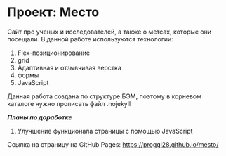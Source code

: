 # Проект: Место

Сайт про ученых и исследователей, а также о метсах, которые они посещали.
В данной работе используются технологии:
1) Flex-позиционирование
2) grid
3) Адаптивная и отзывчивая верстка
4) формы
5) JavaScript

Данная работа создана по структуре БЭМ, поэтому в корневом каталоге нужно
прописать файл .nojekyll

___Планы по доработке___
1) Улучшение функционала страницы с помощью JavaScript

Ссылка на страницу на GitHub Pages: https://proggi28.github.io/mesto/
